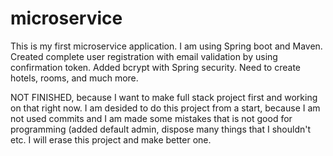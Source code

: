 # microservice
This is my first microservice application. I am using Spring boot and Maven. Created complete user registration with email validation by using confirmation token.
Added bcrypt with Spring security. 
Need to create hotels, rooms, and much more.

NOT FINISHED, because I want to make full stack project first and working on that right now.
I am desided to do this project from a start, because I am not used commits and I am made some mistakes that is not good for programming (added default admin, dispose
many things that I shouldn't etc. I will erase this project and make better one.
